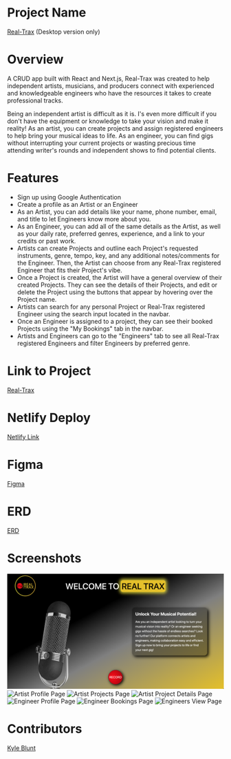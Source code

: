 # Project Name
[Real-Trax](https://real-trax.netlify.app)  (Desktop version only)

# Overview
A CRUD app built with React and Next.js, Real-Trax was created to help independent artists, musicians, and producers connect with experienced and knowledgeable engineers who have the resources it takes to create professional tracks. 

Being an independent artist is difficult as it is. I's even more difficult if you don't have the equipment or knowledge to take your vision and make it reality! As an artist, you can create projects and assign registered engineers to help bring your musical ideas to life. As an engineer, you can find gigs without interrupting your current projects or wasting precious time attending writer's rounds and independent shows to find potential clients.

# Features

- Sign up using Google Authentication
- Create a profile as an Artist or an Engineer
- As an Artist, you can add details like your name, phone number, email, and title to let Engineers know more about you.
- As an Engineer, you can add all of the same details as the Artist, as well as your daily rate, preferred genres, experience, and a link to your credits or past work.
- Artists can create Projects and outline each Project's requested instruments, genre, tempo, key, and any additional notes/comments for the Engineer. Then, the Artist can choose from any Real-Trax registered Engineer that fits their Project's vibe.
- Once a Project is created, the Artist will have a general overview of their created Projects. They can see the details of their Projects, and edit or delete the Project using the buttons that appear by hovering over the Project name.
- Artists can search for any personal Project or Real-Trax registered Engineer using the search input located in the navbar.
- Once an Engineer is assigned to a project, they can see their booked Projects using the "My Bookings" tab in the navbar.
- Artists and Engineers can go to the "Engineers" tab to see all Real-Trax registered Engineers and filter Engineers by preferred genre.

# Link to Project
[Real-Trax](https://github.com/Oktiv20/Real-Trax)

# Netlify Deploy
[Netlify Link](https://real-trax.netlify.app)

# Figma
[Figma](https://www.figma.com/file/vhA9GBZ1qYTHk462J7mOcE/Real-Trax-Figma?type=design&node-id=0-1&mode=design&t=5TA7JsZLIFoz8RD0-0)

# ERD
[ERD](https://dbdiagram.io/d/6462d995dca9fb07c4233efd)

# Screenshots
![Sign In Page](https://github.com/Oktiv20/Real-Trax/blob/main/public/Images/Sign%20In%20Page.png)
![Artist Profile Page](https://github.com/Oktiv20/Real-Trax/blob/main/public/Images/Artist%20Profile%20Page.png)
![Artist Projects Page](https://github.com/Oktiv20/Real-Trax/blob/main/public/Images/Artist%20Projects%20Page.png)
![Artist Project Details Page](https://github.com/Oktiv20/Real-Trax/blob/main/public/Images/Artist%20Project%20Details%20Page.png)
![Engineer Profile Page](https://github.com/Oktiv20/Real-Trax/blob/main/public/Images/Engineer%20Profile%20Page.png)
![Engineer Bookings Page](https://github.com/Oktiv20/Real-Trax/blob/main/public/Images/Engineer%20Booking%20Page.png)
![Engineers View Page](https://github.com/Oktiv20/Real-Trax/blob/main/public/Images/Engineers%20Page.png)

# Contributors

[Kyle Blunt](https://github.com/Oktiv20)
